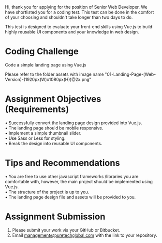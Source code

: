 Hi, thank you for applying for the position of Senior Web Developer. We have shortlisted you for a coding test. This test can be done in the comfort of your choosing and shouldn't take longer than two days to do.

This test is designed to evaluate your front-end skills using Vue.js to build highly reusable UI components and your knowledge in web design. 

# Coding Challenge
Code a simple landing page using Vue.js

Please refer to the folder assets with image name "01-Landing-Page-(Web-Version)-(1920px(W)x1080px(H))@2x.png"

# Assignment Objectives (Requirements)
•	Successfully convert the landing page design provided into Vue.js.<br>
•	The landing page should be mobile responsive.<br>
•	Implement a simple thumbnail slider.<br>
•	Use Sass or Less for styling.<br>
•	Break the design into reusable UI components.

# Tips and Recommendations
•	You are free to use other javascript frameworks /libraries you are comfortable with, however, the main project should be implemented using Vue.js. <br>
•	The structure of the project is up to you. <br>
•	The landing page design file and assets will be provided to you. <br>

# Assignment Submission
1.	Please submit your work via your GitHub or Bitbucket. <br>
2.	Email management@puretechglobal.com with the link to your repository.
